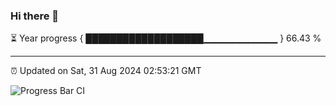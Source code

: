 ### Hi there 👋

⏳ Year progress { ███████████████████▁▁▁▁▁▁▁▁▁▁▁ } 66.43 %

---

⏰ Updated on Sat, 31 Aug 2024 02:53:21 GMT

![Progress Bar CI](https://github.com/IshwaranRudhara/GIT-ACTION/workflows/Progress%20Bar%20CI/badge.svg)
